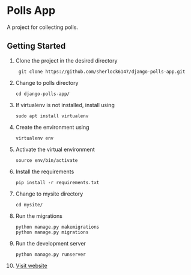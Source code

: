 # Polls App
A project for collecting polls.

## Getting Started

1. Clone the project in the desired directory
   ```
    git clone https://github.com/sherlock6147/django-polls-app.git
    ```

2. Change to polls directory 
   ```
   cd django-polls-app/
   ```
3. If virtualenv is not installed, install using
    ```
    sudo apt install virtualenv
    ```
4. Create the environment using 
    ```
    virtualenv env
    ```

5. Activate the virtual environment
   ```
   source env/bin/activate
   ```

6. Install the requirements
    ```
    pip install -r requirements.txt
    ```

7. Change to mysite directory 
   ```
   cd mysite/
   ```
8. Run the migrations
   ```
   python manage.py makemigrations
   python manage.py migrations
   ```
9. Run the development server
   ```
   python manage.py runserver 
   ```

10. [Visit website](http://localhost/8000/polls)
